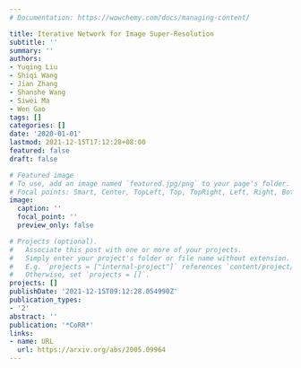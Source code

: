 ```yaml
---
# Documentation: https://wowchemy.com/docs/managing-content/

title: Iterative Network for Image Super-Resolution
subtitle: ''
summary: ''
authors:
- Yuqing Liu
- Shiqi Wang
- Jian Zhang
- Shanshe Wang
- Siwei Ma
- Wen Gao
tags: []
categories: []
date: '2020-01-01'
lastmod: 2021-12-15T17:12:28+08:00
featured: false
draft: false

# Featured image
# To use, add an image named `featured.jpg/png` to your page's folder.
# Focal points: Smart, Center, TopLeft, Top, TopRight, Left, Right, BottomLeft, Bottom, BottomRight.
image:
  caption: ''
  focal_point: ''
  preview_only: false

# Projects (optional).
#   Associate this post with one or more of your projects.
#   Simply enter your project's folder or file name without extension.
#   E.g. `projects = ["internal-project"]` references `content/project/deep-learning/index.md`.
#   Otherwise, set `projects = []`.
projects: []
publishDate: '2021-12-15T09:12:28.054990Z'
publication_types:
- '2'
abstract: ''
publication: '*CoRR*'
links:
- name: URL
  url: https://arxiv.org/abs/2005.09964
---
```

